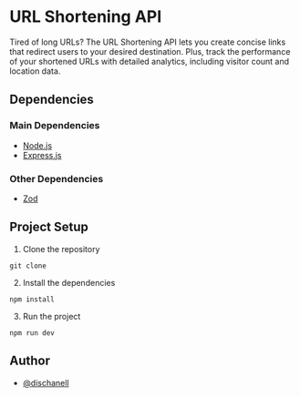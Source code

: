 # URL Shortening API

Tired of long URLs? The URL Shortening API lets you create concise links that redirect users to your desired destination. Plus, track the performance of your shortened URLs with detailed analytics, including visitor count and location data.


## Dependencies

### Main Dependencies

- [Node.js](https://nodejs.org/en)
- [Express.js](https://expressjs.com/)

### Other Dependencies

- [Zod](https://zod.dev/)


## Project Setup

1. Clone the repository
```
git clone
```

2. Install the dependencies
```
npm install
```

3. Run the project
```
npm run dev
```


## Author

- [@dischanell](https://github.com/Dischanell)